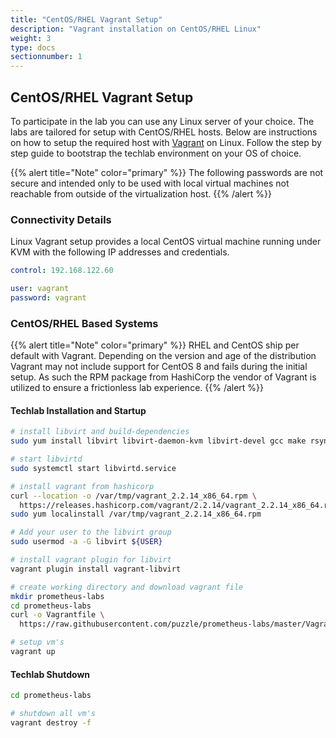 ```yaml
---
title: "CentOS/RHEL Vagrant Setup"
description: "Vagrant installation on CentOS/RHEL Linux"
weight: 3
type: docs
sectionnumber: 1
---
```


## CentOS/RHEL Vagrant Setup

To participate in the lab you can use any Linux server
of your choice.  The labs are tailored for setup with
CentOS/RHEL hosts. Below are instructions on how to setup
the required host with [Vagrant][vagrant] on Linux.
Follow the step by step guide to bootstrap the techlab
environment on your OS of choice.

{{% alert title="Note" color="primary" %}}
The following passwords are not secure and intended only to
be used with local virtual machines not reachable from outside
of the virtualization host.
{{% /alert %}}

### Connectivity Details

Linux Vagrant setup provides a local
CentOS virtual machine running under KVM with the
following IP addresses and credentials.

```yaml
control: 192.168.122.60

user: vagrant
password: vagrant
```

### CentOS/RHEL Based Systems

{{% alert title="Note" color="primary" %}}
RHEL and CentOS ship per default with Vagrant.
Depending on the version and age of the distribution
Vagrant may not include support for CentOS 8 and fails
during the initial setup. As such the RPM package
from HashiCorp the vendor of Vagrant is utilized to
ensure a frictionless lab experience.
{{% /alert %}}

#### Techlab Installation and Startup

```bash
# install libvirt and build-dependencies
sudo yum install libvirt libvirt-daemon-kvm libvirt-devel gcc make rsync

# start libvirtd
sudo systemctl start libvirtd.service

# install vagrant from hashicorp
curl --location -o /var/tmp/vagrant_2.2.14_x86_64.rpm \
  https://releases.hashicorp.com/vagrant/2.2.14/vagrant_2.2.14_x86_64.rpm
sudo yum localinstall /var/tmp/vagrant_2.2.14_x86_64.rpm

# Add your user to the libvirt group
sudo usermod -a -G libvirt ${USER}

# install vagrant plugin for libvirt
vagrant plugin install vagrant-libvirt

# create working directory and download vagrant file
mkdir prometheus-labs
cd prometheus-labs
curl -o Vagrantfile \
  https://raw.githubusercontent.com/puzzle/prometheus-labs/master/Vagrantfile

# setup vm's
vagrant up
```

#### Techlab Shutdown

```bash
cd prometheus-labs

# shutdown all vm's
vagrant destroy -f
```

[vagrant]: https://www.vagrantup.com/
